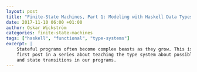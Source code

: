 ```yaml
---
layout: post
title: "Finite-State Machines, Part 1: Modeling with Haskell Data Types"
date: 2017-11-10 06:00 +01:00
author: Oskar Wickström
categories: finite-state-machines
tags: ["haskell", "functional", "type-systems"]
excerpt: |
    Stateful programs often become complex beasts as they grow. This is the
    first post in a series about teaching the type system about possible states
    and state transitions in our programs.
---
```

